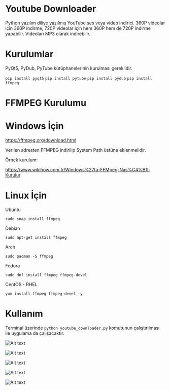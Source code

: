 # Youtube Downloader
Python yazılım diliye yazılmış YouTube ses veya video indirici. 360P videolar için 360P indirme, 720P videolar için hem 360P hem de 720P indirme yapabilir. Videoları MP3 olarak indirebilir.

# Kurulumlar

PyQt5, PyDub, PyTube kütüphanelerinin kurulması gereklidir.

`pip install pyqt5`
`pip install pytube`
`pip install pydub`
`pip install ffmpeg`

  # FFMPEG Kurulumu

   # Windows İçin
   
   https://ffmpeg.org/download.html
    
   Verilen adresten FFMPEG indirilip System Path üstüne eklenmelidir.
   
   Örnek kurulum:
   
   https://www.wikihow.com.tr/Windows%27ta-FFMpeg-Nas%C4%B1l-Kurulur
   
   
   # Linux İçin
   
   Ubuntu
   
   `sudo snap install ffmpeg`
   
   Debian
   
   `sudo apt-get install ffmpeg`
   
   Arch
   
   `sudo pacman -S ffmpeg`
   
   Fedora
   
   `sudo dnf install ffmpeg ffmpeg-devel`
   
   CentOS - RHEL
   
   `yum install ffmpeg ffmpeg-devel -y`
    
# Kullanım

Terminal üzerinde 
  `python youtube_downloader.py`
komutunun çalıştırılması ile uygulama da çalışacaktır.
   
![Alt text](/home/eren/Resimler/1.png?raw=true "Resim")

![Alt text](/home/eren/Resimler/2.png?raw=true "Resim")

![Alt text](/home/eren/Resimler/3.png?raw=true "Resim")

![Alt text](/home/eren/Resimler/4.png?raw=true "Resim")

![Alt text](/home/eren/Resimler/5.png?raw=true "Resim")
   
   
    
    
